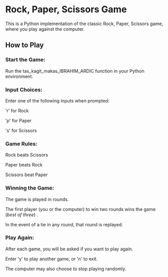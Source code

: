 # Rock, Paper, Scissors Game

This is a Python implementation of the classic Rock, Paper, Scissors game, where you play against the computer.

## How to Play

### Start the Game:

Run the tas_kagit_makas_IBRAHIM_ARDIC function in your Python environment.

### Input Choices:

Enter one of the following inputs when prompted:

'r' for Rock

'p' for Paper

's' for Scissors

### Game Rules:

Rock beats Scissors

Paper beats Rock

Scissors beat Paper

### Winning the Game:

The game is played in rounds.

The first player (you or the computer) to win two rounds wins the game (*best of three*) .

In the event of a tie in any round, that round is replayed.

### Play Again:


After each game, you will be asked if you want to play again.

Enter 'y' to play another game, or 'n' to exit.

The computer may also choose to stop playing randomly.
